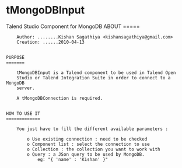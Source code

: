 # tMongoDBInput
Talend Studio Component for MongoDB
ABOUT
	=====

		Author: ........Kishan Sagathiya <kishansagathiya@gmail.com>
		Creation: ......2010-04-13


	PURPOSE
	=======
	
		tMongoDBInput is a Talend component to be used in Talend Open 		
		Studio or Talend Integration Suite in order to connect to a MongoDB
		server.
		
		A tMongoDBConnection is required.
		
		
	HOW TO USE IT
	=============
	
		You just have to fill the different available parameters :
		
			o Use existing connection : need to be checked
			o Component list : select the connection to use
			o Collection : the collection you want to work with
			o Query : a JSon query to be used by MongoDB.
				eg: "{ 'name' : 'Kishan' }"
